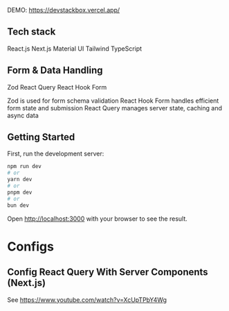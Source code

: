 DEMO: https://devstackbox.vercel.app/

## Tech stack

React.js
Next.js
Material UI
Tailwind
TypeScript

## Form & Data Handling

Zod
React Query
React Hook Form

Zod is used for form schema validation
React Hook Form handles efficient form state and submission
React Query manages server state, caching and async data

## Getting Started

First, run the development server:

```bash
npm run dev
# or
yarn dev
# or
pnpm dev
# or
bun dev
```

Open [http://localhost:3000](http://localhost:3000) with your browser to see the result.

# Configs

## Config React Query With Server Components (Next.js)

See https://www.youtube.com/watch?v=XcUpTPbY4Wg
